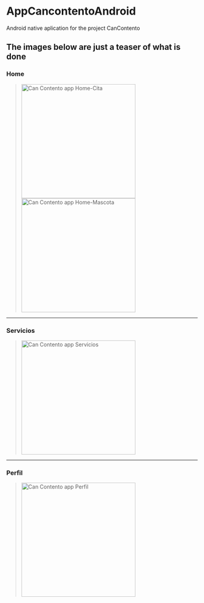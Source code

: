 # AppCancontentoAndroid
Android native aplication for the project CanContento

## The images below are just a teaser of what is done
### Home

> <img src="https://user-images.githubusercontent.com/46289656/99141296-afc1a300-260f-11eb-986e-eeb7b242a859.jpg" alt="Can Contento app Home-Cita" width="300"/>
> <img src="https://user-images.githubusercontent.com/46289656/99141313-cf58cb80-260f-11eb-98de-bb03456eb932.jpg" alt="Can Contento app Home-Mascota" width="300"/>

---
### Servicios
> <img src="https://user-images.githubusercontent.com/46289656/99141328-ef888a80-260f-11eb-9f6d-a7d227683994.jpg" alt="Can Contento app Servicios" width="300"/>

---
### Perfil
> <img src="https://user-images.githubusercontent.com/46289656/99213169-854c2300-2792-11eb-9afc-b6888a080f2b.jpg" alt="Can Contento app Perfil" width="300"/>

